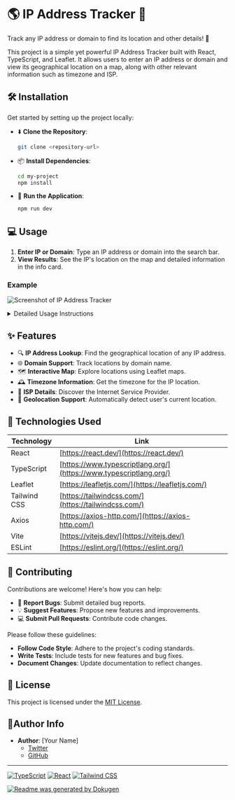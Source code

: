 # **🌎 IP Address Tracker 📍**

Track any IP address or domain to find its location and other details! 🚀

This project is a simple yet powerful IP Address Tracker built with React, TypeScript, and Leaflet. It allows users to enter an IP address or domain and view its geographical location on a map, along with other relevant information such as timezone and ISP.

## 🛠️ Installation

Get started by setting up the project locally:

- ⬇️ **Clone the Repository**:
  ```bash
  git clone <repository-url>
  ```

- 📦 **Install Dependencies**:
  ```bash
  cd my-project
  npm install
  ```

- 🚀 **Run the Application**:
  ```bash
  npm run dev
  ```

## 💻 Usage

1.  **Enter IP or Domain**: Type an IP address or domain into the search bar.
2.  **View Results**: See the IP's location on the map and detailed information in the info card.

### Example

![Screenshot of IP Address Tracker](https://via.placeholder.com/800x400?text=Screenshot+of+IP+Address+Tracker)

<details>
<summary>Detailed Usage Instructions</summary>
<br/>
  Here's a more detailed guide on how to use the IP Address Tracker:

  1.  **Initial Load**:
      - The application will attempt to use your current geolocation to center the map.
      - If geolocation fails, it defaults to a predefined location.

  2.  **Searching for an IP Address or Domain**:
      - Enter the IP address or domain you want to track in the search bar.
      - Click the arrow button to submit your query.

  3.  **Understanding the Results**:
      - The map will update to display the location of the IP address or domain.
      - The InfoCard above the map will display:
          - **IP Address**: The IP address that was tracked.
          - **Location**: The city, region, and postal code of the IP address.
          - **Timezone**: The timezone of the location.
          - **ISP**: The Internet Service Provider associated with the IP address.

  4.  **Error Handling**:
      - If there is an error fetching the IP data, an error message will be displayed.
      - Ensure you have a valid IP address or domain to search.

  5.  **Customizing the Map**:
      - You can zoom in and out on the map using the scroll wheel or the map controls.
      - Click on the marker to view a popup with location information.
</details>

## ✨ Features

- 🔍 **IP Address Lookup**: Find the geographical location of any IP address.
- 🌐 **Domain Support**: Track locations by domain name.
- 🗺️ **Interactive Map**: Explore locations using Leaflet maps.
- 🕰️ **Timezone Information**: Get the timezone for the IP location.
- 🏢 **ISP Details**: Discover the Internet Service Provider.
- 📍 **Geolocation Support**: Automatically detect user's current location.

## 🚀 Technologies Used

| Technology    | Link                               |
| ------------- | ---------------------------------- |
| React         | [https://react.dev/](https://react.dev/)         |
| TypeScript    | [https://www.typescriptlang.org/](https://www.typescriptlang.org/) |
| Leaflet       | [https://leafletjs.com/](https://leafletjs.com/)      |
| Tailwind CSS  | [https://tailwindcss.com/](https://tailwindcss.com/) |
| Axios         | [https://axios-http.com/](https://axios-http.com/)    |
| Vite          | [https://vitejs.dev/](https://vitejs.dev/)    |
| ESLint        | [https://eslint.org/](https://eslint.org/)    |

## 🤝 Contributing

Contributions are welcome! Here's how you can help:

- 🐛 **Report Bugs**: Submit detailed bug reports.
- 💡 **Suggest Features**: Propose new features and improvements.
- 💻 **Submit Pull Requests**: Contribute code changes.

Please follow these guidelines:

-   **Follow Code Style**: Adhere to the project's coding standards.
-   **Write Tests**: Include tests for new features and bug fixes.
-   **Document Changes**: Update documentation to reflect changes.

## 📜 License

This project is licensed under the [MIT License](LICENSE).

## 🧑‍Author Info

-   **Author**: [Your Name]
    -   [Twitter](https://twitter.com/YOUR_TWITTER_HANDLE)
    -   [GitHub](https://github.com/YOUR_GITHUB_HANDLE)

---

[![TypeScript](https://img.shields.io/badge/typescript-%23007ACC.svg?style=for-the-badge&logo=typescript&logoColor=white)](https://www.typescriptlang.org/)
[![React](https://img.shields.io/badge/react-%2320232a.svg?style=for-the-badge&logo=react&logoColor=%2361DAFB)](https://react.dev/)
[![Tailwind CSS](https://img.shields.io/badge/Tailwind_CSS-%2338B2AC.svg?style=for-the-badge&logo=tailwind-css&logoColor=white)](https://tailwindcss.com/)

[![Readme was generated by Dokugen](https://img.shields.io/badge/Readme%20was%20generated%20by-Dokugen-brightgreen)](https://www.npmjs.com/package/dokugen)
